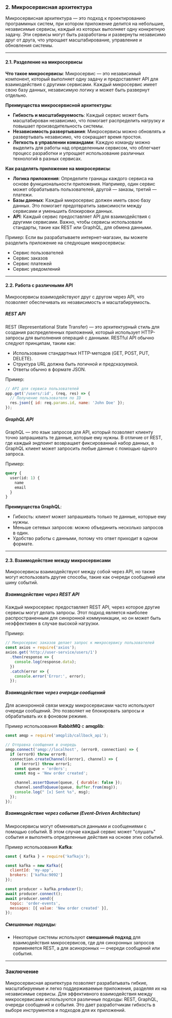 ### 2. **Микросервисная архитектура**

Микросервисная архитектура — это подход к проектированию программных систем, при котором приложение делится на небольшие, независимые сервисы, каждый из которых выполняет одну конкретную задачу. Эти сервисы могут быть разработаны и развернуты независимо друг от друга, что упрощает масштабирование, управление и обновления системы.

---

#### 2.1. **Разделение на микросервисы**

**Что такое микросервисы**:
Микросервис — это независимый компонент, который выполняет одну задачу и предоставляет API для взаимодействия с другими сервисами. Каждый микросервис имеет свою базу данных, независимую логику и может быть развернут отдельно.

**Преимущества микросервисной архитектуры**:
- **Гибкость и масштабируемость**: Каждый сервис может быть масштабирован независимо, что помогает распределить нагрузку и повышает производительность системы.
- **Независимость развертывания**: Микросервисы можно обновлять и развертывать независимо, что сокращает время простоя.
- **Легкость в управлении командами**: Каждую команду можно выделить для работы над определенным сервисом, что облегчает процесс разработки и упрощает использование различных технологий в разных сервисах.

**Как разделять приложение на микросервисы**:
- **Логика приложения**: Определите границы каждого сервиса на основе функциональности приложения. Например, один сервис может обрабатывать пользователей, другой — заказы, третий — платежи.
- **Базы данных**: Каждый микросервис должен иметь свою базу данных. Это помогает предотвратить зависимости между сервисами и уменьшить блокировки данных.
- **API**: Каждый сервис предоставляет API для взаимодействия с другими сервисами. Важно, чтобы сервисы использовали стандарты, такие как REST или GraphQL, для обмена данными.

Пример:
Если вы разрабатываете интернет-магазин, вы можете разделить приложение на следующие микросервисы:
- Сервис пользователей
- Сервис заказов
- Сервис платежей
- Сервис уведомлений

---

#### 2.2. **Работа с различными API**

Микросервисы взаимодействуют друг с другом через API, что позволяет обеспечивать их независимость и масштабируемость.

##### **REST API**

REST (Representational State Transfer) — это архитектурный стиль для создания распределенных приложений, который использует HTTP-запросы для выполнения операций с данными. RESTful API обычно следуют принципам, таким как:
- Использование стандартных HTTP-методов (GET, POST, PUT, DELETE).
- Структура URL должна быть логичной и предсказуемой.
- Ответы обычно в формате JSON.

Пример:
```javascript
// API для сервиса пользователей
app.get('/users/:id', (req, res) => {
  // Получение пользователя по ID
  res.json({ id: req.params.id, name: 'John Doe' });
});
```

##### **GraphQL API**

GraphQL — это язык запросов для API, который позволяет клиенту точно запрашивать те данные, которые ему нужны. В отличие от REST, где каждый эндпоинт возвращает фиксированный набор данных, в GraphQL клиент может запросить любые данные с помощью одного запроса.

Пример:
```graphql
query {
  user(id: 1) {
    name
    email
  }
}
```

**Преимущества GraphQL**:
- Гибкость: клиент может запрашивать только те данные, которые ему нужны.
- Меньше сетевых запросов: можно объединить несколько запросов в один.
- Удобство работы с данными, потому что ответ приходит в одном формате.

---

#### 2.3. **Взаимодействие между микросервисами**

Микросервисы взаимодействуют между собой через API, но также могут использовать другие способы, такие как очереди сообщений или шину событий.

##### **Взаимодействие через REST API**

Каждый микросервис предоставляет REST API, через которое другие сервисы могут делать запросы. Этот подход является наиболее распространенным для синхронной коммуникации, но он может быть неэффективен в случае высокой нагрузки.

Пример:
```javascript
// Микросервис заказов делает запрос к микросервису пользователей
const axios = require('axios');
axios.get('http://user-service/users/1')
  .then(response => {
    console.log(response.data);
  })
  .catch(error => {
    console.error('Error:', error);
  });
```

##### **Взаимодействие через очереди сообщений**

Для асинхронной связи между микросервисами часто используют очереди сообщений. Это позволяет не блокировать запросы и обрабатывать их в фоновом режиме.

Пример использования **RabbitMQ** с **amqplib**:
```javascript
const amqp = require('amqplib/callback_api');

// Отправка сообщения в очередь
amqp.connect('amqp://localhost', (error0, connection) => {
  if (error0) throw error0;
  connection.createChannel((error1, channel) => {
    if (error1) throw error1;
    const queue = 'orders';
    const msg = 'New order created';

    channel.assertQueue(queue, { durable: false });
    channel.sendToQueue(queue, Buffer.from(msg));
    console.log(" [x] Sent %s", msg);
  });
});
```

##### **Взаимодействие через события (Event-Driven Architecture)**

Микросервисы могут обмениваться данными и сообщениями с помощью событий. В этом случае каждый сервис может "слушать" события и выполнять определенные действия на основе этих событий.

Пример использования **Kafka**:
```javascript
const { Kafka } = require('kafkajs');

const kafka = new Kafka({
  clientId: 'my-app',
  brokers: ['kafka:9092']
});

const producer = kafka.producer();
await producer.connect();
await producer.send({
  topic: 'order-events',
  messages: [{ value: 'New order created' }],
});
```

##### **Смешанные подходы**:
- Некоторые системы используют **смешанный подход** для взаимодействия микросервисов, где для синхронных запросов применяется REST, а для асинхронных — очереди сообщений или события.

---

### Заключение

Микросервисная архитектура позволяет разрабатывать гибкие, масштабируемые и легко поддерживаемые приложения, разделяя их на независимые сервисы. Для эффективного взаимодействия между микросервисами используются различные подходы: REST, GraphQL, очереди сообщений и события. Это дает разработчикам гибкость в выборе инструментов и подходов для их приложений.
